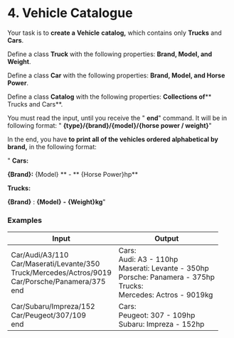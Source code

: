 ﻿# 4. Vehicle Catalogue

Your task is to **create a**  **Vehicle**  **catalog,** which contains only **Trucks** and **Cars**.

Define a class **Truck** with the following properties: **Brand, Model, and Weight**.

Define a class **Car** with the following properties: **Brand, Model, and Horse Power**.

Define a class **Catalog** with the following properties: **Collections of**** Trucks and Cars**.

You must read the input, until you receive the " **end**" command. It will be in following format: " **\{type}/\{brand}/\{model}/\{horse power / weight}**"

In the end, you have **to print all of the vehicles ordered alphabetical by brand,** in the following format:

" **Cars:**

**\{Brand}:** \{Model} ** - ** \{Horse Power}hp**

**Trucks:**

**\{Brand}** : **\{Model}**  **-**  **\{Weight}kg**"

### Examples

| **Input** | **Output** |
| --- | --- |
| Car/Audi/A3/110<br>Car/Maserati/Levante/350<br>Truck/Mercedes/Actros/9019<br>Car/Porsche/Panamera/375<br>end | Cars:<br>Audi: A3 - 110hp<br>Maserati: Levante - 350hp<br>Porsche: Panamera - 375hp<br>Trucks:<br>Mercedes: Actros - 9019kg |
| Car/Subaru/Impreza/152<br>Car/Peugeot/307/109<br>end | Cars:<br>Peugeot: 307 - 109hp<br>Subaru: Impreza - 152hp |

